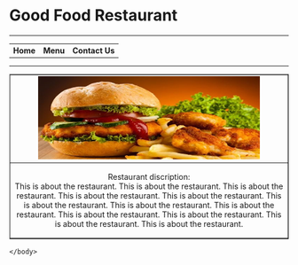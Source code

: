 <!DOCTYPE html>
<html>
	<head>
		<title> Home Page </title>
	</head>
	<body>
		<h1> Good Food Restaurant </h1>
		<hr>
		<table border="0" width="30%">
			<tr>
				<th> Home </th>
				<th> Menu </th>
				<th> Contact Us </th>
			</tr>
		</table>
		<hr>
		<table border="1" width="100%">
			<tr align="middle">
				<td><img src="\homepagepic.jpg" alt="Home Page Picture" style="width: 400px; height: 150px" />
			</tr>
			<tr align="middle">
				<td><p>Restaurant discription: <br>
					This is about the restaurant. This is about the restaurant. This is about the restaurant. 
					This is about the restaurant. This is about the restaurant. This is about the restaurant.
					This is about the restaurant. This is about the restaurant. This is about the restaurant. 
					This is about the restaurant. This is about the restaurant. This is about the restaurant.
				</p></td>
			</tr>
		</table>
		
	</body>
</html>
